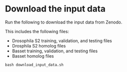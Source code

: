 # Download the input data

Run the following to download the input data from Zenodo.

This includes the following files:
* Drosophila S2 training, validation, and testing files
* Drosphila S2 homolog files
* Basset training, validation, and testing files
* Basset homolog files

```
bash download_input_data.sh
```